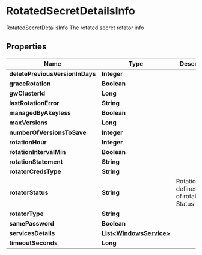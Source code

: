

# RotatedSecretDetailsInfo

RotatedSecretDetailsInfo The rotated secret rotator info

## Properties

| Name | Type | Description | Notes |
|------------ | ------------- | ------------- | -------------|
|**deletePreviousVersionInDays** | **Integer** |  |  [optional] |
|**graceRotation** | **Boolean** |  |  [optional] |
|**gwClusterId** | **Long** |  |  [optional] |
|**lastRotationError** | **String** |  |  [optional] |
|**managedByAkeyless** | **Boolean** |  |  [optional] |
|**maxVersions** | **Long** |  |  [optional] |
|**numberOfVersionsToSave** | **Integer** |  |  [optional] |
|**rotationHour** | **Integer** |  |  [optional] |
|**rotationIntervalMin** | **Boolean** |  |  [optional] |
|**rotationStatement** | **String** |  |  [optional] |
|**rotatorCredsType** | **String** |  |  [optional] |
|**rotatorStatus** | **String** | RotationStatus defines types of rotation Status |  [optional] |
|**rotatorType** | **String** |  |  [optional] |
|**samePassword** | **Boolean** |  |  [optional] |
|**servicesDetails** | [**List&lt;WindowsService&gt;**](WindowsService.md) |  |  [optional] |
|**timeoutSeconds** | **Long** |  |  [optional] |



